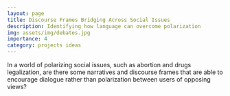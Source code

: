 ```yaml
---
layout: page
title: Discourse Frames Bridging Across Social Issues
description: Identifying how language can overcome polarization
img: assets/img/debates.jpg
importance: 4
category: projects ideas
---
```


In a world of polarizing social issues, such as abortion and drugs legalization, are there some narratives and discourse frames that are able to encourage dialogue rather than polarization between users of opposing views?